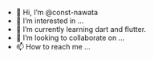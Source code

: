 - 👋 Hi, I’m @const-nawata
- 👀 I’m interested in ...
- 🌱 I’m currently learning dart and flutter.
- 💞️ I’m looking to collaborate on ...
- 📫 How to reach me ...

<!---
const-nawata/const-nawata is a ✨ special ✨ repository because its `README.md` (this file) appears on your GitHub profile.
You can click the Preview link to take a look at your changes.
--->

